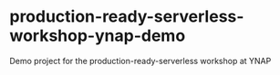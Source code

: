 # production-ready-serverless-workshop-ynap-demo

Demo project for the production-ready-serverless workshop at YNAP
